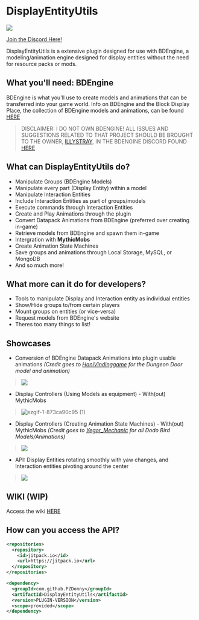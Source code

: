 # DisplayEntityUtils
[![](https://jitpack.io/v/PZDonny/DisplayEntityUtils.svg)](https://jitpack.io/#PZDonny/DisplayEntityUtils)

[Join the Discord Here!](https://discord.gg/k3wtdG5fRZ)

DisplayEntityUtils is a extensive plugin designed for use with BDEngine, a modeling/animation engine designed for display entities without the need for resource packs or mods.

## What you'll need: BDEngine
BDEngine is what you'll use to create models and animations that can be transferred into your game world. Info on BDEngine and the Block Display Place, the collection of BDEngine models and animations, can be found [HERE](block-display.com)
> DISCLAIMER: I DO NOT OWN BDENGINE! ALL ISSUES AND SUGGESTIONS RELATED TO THAT PROJECT SHOULD BE BROUGHT TO THE OWNER, [ILLYSTRAY](https://illystray.com), IN THE BDENGINE DISCORD FOUND [HERE](https://discord.com/invite/VCeHfSd6Xa)
> 
## What can DisplayEntityUtils do?
- Manipulate Groups (BDEngine Models)
- Manipulate every part (Display Entity) within a model
- Manipulate Interaction Entities
- Include Interaction Entities as part of groups/models
- Execute commands through Interaction Entities
- Create and Play Animations through the plugin
- Convert Datapack Animations from BDEngine (preferred over creating in-game)
- Retrieve models from BDEngine and spawn them in-game
- Intergration with **MythicMobs**
- Create Animation State Machines
- Save groups and animations through Local Storage, MySQL, or MongoDB
- And so much more!

## What more can it do for developers?
- Tools to manipulate Display and Interaction entity as individual entities
- Show/Hide groups to/from certain players
- Mount groups on entities (or vice-versa)
- Request models from BDEngine's website
- Theres too many things to list!

## Showcases
- Conversion of BDEngine Datapack Animations into plugin usable animations *(Credit goes to [HaniVindinggame](https://block-display.com/author/hanivindinggame/) for the Dungeon Door model and animation)*
> ![](https://github.com/user-attachments/assets/0f53ea0d-3e91-4bd7-b811-8c59fafcd4fb)

- Display Controllers (Using Models as equipment) - With(out) MythicMobs
> ![ezgif-1-873ca90c95 (1)](https://github.com/user-attachments/assets/ee189856-3459-49b8-b75c-4c18d1b43818)

- Display Controllers (Creating Animation State Machines) - With(out) MythicMobs *(Credit goes to [Yegor_Mechanic](https://block-display.com/author/yegor_mechanic/) for all Dodo Bird Models/Animations)*
> ![](https://github.com/user-attachments/assets/594a4ffe-89cf-4e49-aff5-2f8c43ea21ad)

- API: Display Entities rotating smoothly with yaw changes, and Interaction entities pivoting around the center
> ![](https://github.com/user-attachments/assets/5c333cd4-71ba-4ad1-a631-f8ec648651f0)






## WIKI (WIP)
Access the wiki [HERE](https://github.com/PZDonny/DisplayEntityUtils/wiki)

## How can you access the API?
```xml
<repositories>
  <repository>
    <id>jitpack.io</id>
    <url>https://jitpack.io</url>
  </repository>
</repositories>

<dependency>
  <groupId>com.github.PZDonny</groupId>
  <artifactId>DisplayEntityUtils</artifactId>
  <version>PLUGIN-VERSION</version>
  <scope>provided</scope>
</dependency>
```
